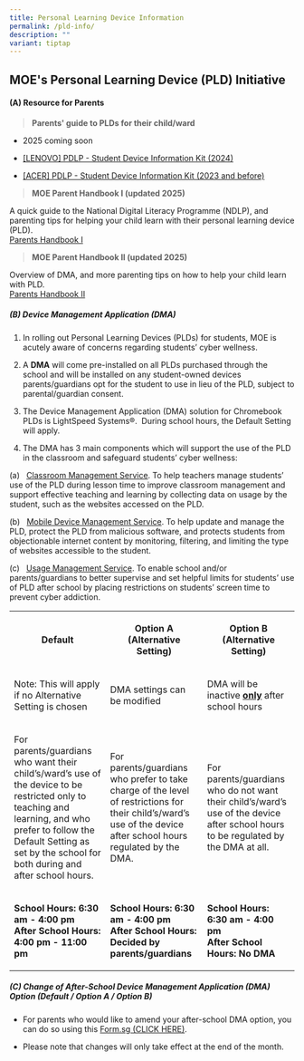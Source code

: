 ```yaml
---
title: Personal Learning Device Information
permalink: /pld-info/
description: ""
variant: tiptap
---
```

<h2><strong>MOE's Personal Learning Device (PLD) Initiative</strong></h2>
<h4><strong>(A) Resource for Parents</strong></h4>
<blockquote>
<p><strong>Parents' guide to PLDs for their child/ward</strong>
</p>
</blockquote>
<ul data-tight="true" class="tight">
<li>
<p>2025 coming soon</p>
</li>
<li>
<p><a href="/files/PDLP Info/2024/2024_PDLP_Student_Device_Information_Kit__Lenovo_.pdf" rel="noopener noreferrer nofollow" target="_blank">[LENOVO] PDLP - Student Device Information Kit (2024)</a>
</p>
</li>
<li>
<p><a href="/files/PDLP%20-%20Student%20Device%20Information%20Kit%20updated%2024Nov2021.pdf" rel="noopener noreferrer nofollow" target="_blank">[ACER] PDLP - Student Device Information Kit (2023 and before)</a>
</p>
</li>
</ul>
<blockquote>
<p><strong>MOE Parent Handbook I (updated 2025)</strong>
</p>
</blockquote>
<p>A quick guide to the National Digital Literacy Programme (NDLP), and parenting
tips for helping your child learn with their personal learning device (PLD).
<br><a href="/files/PDLP Info/IP2___Parent_Handbook__I__2025.pdf" rel="noopener nofollow" target="_blank">Parents Handbook I</a>
</p>
<blockquote>
<p><strong>MOE Parent Handbook II (updated 2025)</strong>
</p>
</blockquote>
<p>Overview of DMA, and more parenting tips on how to help your child learn
with PLD.
<br><a href="/files/PDLP Info/IP3___Parent_Handbook__II__2025.pdf" rel="noopener nofollow" target="_blank">Parents Handbook II</a>
</p>
<h5><strong>(B) Device Management Application (DMA)</strong></h5>
<ol data-tight="true" class="tight">
<li>
<p>In rolling out Personal Learning Devices (PLDs) for students, MOE is acutely
aware of concerns regarding students’ cyber wellness.</p>
</li>
<li>
<p>A <strong>DMA</strong> will come pre-installed on all PLDs purchased through
the school and will be installed on any student-owned devices parents/guardians
opt for the student to use in lieu of the PLD, subject to parental/guardian
consent.</p>
</li>
<li>
<p>The Device Management Application (DMA) solution for Chromebook PLDs is
LightSpeed Systems®.&nbsp;&nbsp;During school hours, the Default Setting
will apply.&nbsp;&nbsp;</p>
</li>
<li>
<p>The DMA has 3 main components which will support the use of the PLD in
the classroom and safeguard students’ cyber wellness:</p>
</li>
</ol>
<p>(a)&nbsp;&nbsp; <u>Classroom Management Service</u>. To help teachers manage
students’ use of the PLD during lesson time to improve classroom management
and support effective teaching and learning by collecting data on usage
by the student, such as the websites accessed on the PLD.</p>
<p>(b)&nbsp;&nbsp; <u>Mobile Device Management Service</u>. To help update
and manage the PLD, protect the PLD from malicious software, and protects
students from objectionable internet content by monitoring, filtering,
and limiting the type of websites accessible to the student.</p>
<p>(c)&nbsp;&nbsp; <u>Usage Management Service</u>. To enable school and/or
parents/guardians to better supervise and set helpful limits for students’
use of PLD after school by placing restrictions on students’ screen time
to prevent cyber addiction.</p>
<table style="minWidth: 75px">
<colgroup>
<col>
<col>
<col>
</colgroup>
<tbody>
<tr>
<th rowspan="1" colspan="1">
<p>Default</p>
</th>
<th rowspan="1" colspan="1">
<p>Option A (Alternative Setting)</p>
</th>
<th rowspan="1" colspan="1">
<p>Option B (Alternative Setting)</p>
</th>
</tr>
<tr>
<td rowspan="1" colspan="1">
<p>Note: This will apply if no Alternative Setting is chosen</p>
</td>
<td rowspan="1" colspan="1">
<p>DMA settings can be modified</p>
</td>
<td rowspan="1" colspan="1">
<p>DMA will be inactive <strong><u>only</u></strong> after school hours</p>
</td>
</tr>
<tr>
<td rowspan="1" colspan="1">
<p>For parents/guardians who want their child’s/ward’s use of the device
to be restricted only to teaching and learning, and who prefer to follow
the Default Setting as set by the school for both during and after school
hours.&nbsp;</p>
</td>
<td rowspan="1" colspan="1">
<p>For parents/guardians who prefer to take charge of the level of restrictions
for their child’s/ward’s use of the device after school hours regulated
by the DMA.&nbsp;</p>
</td>
<td rowspan="1" colspan="1">
<p>For parents/guardians who do not want their child’s/ward’s use of the
device after school hours to be regulated by the DMA at all.&nbsp;</p>
</td>
</tr>
<tr>
<td rowspan="1" colspan="1">
<p><strong>School Hours: 6:30 am - 4:00 pm<br>After School Hours: 4:00 pm - 11:00 pm</strong>
</p>
</td>
<td rowspan="1" colspan="1">
<p><strong>School Hours: 6:30 am - 4:00 pm<br>After School Hours: <br>Decided by parents/guardians</strong>
</p>
</td>
<td rowspan="1" colspan="1">
<p><strong>School Hours: 6:30 am - 4:00 pm<br>After School Hours: No DMA</strong>
</p>
</td>
</tr>
</tbody>
</table>
<h5><strong>(C) Change of After-School Device Management Application (DMA) Option (Default / Option A / Option B)</strong></h5>
<ul data-tight="true" class="tight">
<li>
<p>For parents who would like to amend your after-school DMA option, you
can do so using this <a href="https://for.edu.sg/brdafterschooldma" rel="noopener noreferrer nofollow" target="_blank">Form.sg (CLICK HERE)</a>.</p>
</li>
<li>
<p>Please note that changes will only take effect at the end of the month.</p>
</li>
</ul>
<p></p>